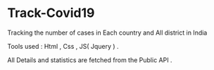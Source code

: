 # Track-Covid19

Tracking the number of cases in Each country and All district in India 

Tools used : Html , Css , JS( Jquery ) .

All Details and statistics are fetched from the Public API .

